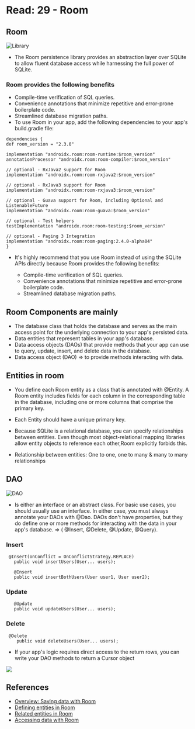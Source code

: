 # Read: 29 - Room

## Room

![Library](https://developer.android.com/images/training/data-storage/room_architecture.png)

- The Room persistence library provides an abstraction layer over SQLite to allow fluent database access while harnessing the full power of SQLite.

### Room provides the following benefits

- Compile-time verification of SQL queries.
- Convenience annotations that minimize repetitive and error-prone boilerplate code.
- Streamlined database migration paths.
- To use Room in your app, add the following dependencies to your app's build.gradle file:

```
dependencies {
def room_version = "2.3.0"

implementation "androidx.room:room-runtime:$room_version"
annotationProcessor "androidx.room:room-compiler:$room_version"

// optional - RxJava2 support for Room
implementation "androidx.room:room-rxjava2:$room_version"

// optional - RxJava3 support for Room
implementation "androidx.room:room-rxjava3:$room_version"

// optional - Guava support for Room, including Optional and ListenableFuture
implementation "androidx.room:room-guava:$room_version"

// optional - Test helpers
testImplementation "androidx.room:room-testing:$room_version"

// optional - Paging 3 Integration
implementation "androidx.room:room-paging:2.4.0-alpha04"
}
```

- It's highly recommend that you use Room instead of using the SQLite APIs directly because Room provides the following benefits:

  - Compile-time verification of SQL queries.
  - Convenience annotations that minimize repetitive and error-prone boilerplate code.
  - Streamlined database migration paths.

## Room Components are mainly

- The database class that holds the database and serves as the main access point for the underlying connection to your app's persisted data.
- Data entities that represent tables in your app's database.
- Data access objects (DAOs) that provide methods that your app can use to query, update, insert, and delete data in the database.
- Data access object (DAO) => to provide methods interacting with data.

## Entities in room

- You define each Room entity as a class that is annotated with @Entity. A Room entity includes fields for each column in the corresponding table in the database, including one or more columns that comprise the primary key.

- Each Entity should have a unique primary key.

- Because SQLite is a relational database, you can specify relationships between entities. Even though most object-relational mapping libraries allow entity objects to reference each other,Room explicitly forbids this.

- Relationship between entities: One to one, one to many & many to many relationships

## DAO

![DAO](https://www.journaldev.com/wp-content/uploads/2018/04/android-room-structure-docs.png)

- Is either an interface or an abstract class. For basic use cases, you should usually use an interface. In either case, you must always annotate your DAOs with @Dao. DAOs don't have properties, but they do define one or more methods for interacting with the data in your app's database. => ( @Insert, @Delete, @Update, @Query).

### Insert

```
 @Insert(onConflict = OnConflictStrategy.REPLACE)
   public void insertUsers(User... users);

   @Insert
   public void insertBothUsers(User user1, User user2);
```

### Update

```
   @Update
   public void updateUsers(User... users);
```

### Delete

```
 @Delete
    public void deleteUsers(User... users);
```

- If your app's logic requires direct access to the return rows, you can write your DAO methods to return a Cursor object

![](https://gorillalogic.com/wp-content/uploads/2019/12/RoomDB_Transparent.png)

## References

- [Overview: Saving data with Room](https://developer.android.com/training/data-storage/room)
- [Defining entities in Room](https://developer.android.com/training/data-storage/room/defining-data)
- [Related entities in Room](https://developer.android.com/training/data-storage/room/relationships)
- [Accessing data with Room](https://developer.android.com/training/data-storage/room/accessing-data#java)
